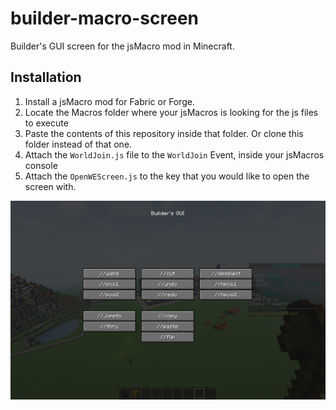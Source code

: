 # builder-macro-screen
Builder's GUI screen for the jsMacro mod in Minecraft.

## Installation

1. Install a jsMacro mod for Fabric or Forge.
2. Locate the Macros folder where your jsMacros is looking for the js files to execute
3. Paste the contents of this repository inside that folder. Or clone this folder instead of that one.
4. Attach the `WorldJoin.js` file to the `WorldJoin` Event, inside your jsMacros console
5. Attach the `OpenWEScreen.js` to the key that you would like to open the screen with.

![GUI Screenshot](image.jpg)
